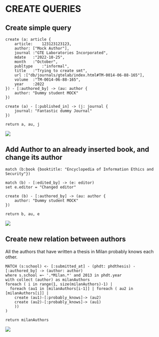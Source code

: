 # CREATE QUERIES

## Create simple query
```cypher
create (a: article {
    article:	123123123123,
    author:	["Mock Author"],
    journal	:"GTE Laboratories Incorporated",
    mdate	:"2022-10-25",
    month	:"October",
    publtype	:"informal",
    title	:"Trying to create smt",
    url	:["db/journals/gtelab/index.html#TM-0014-06-88-165"],
    volume	:"TM-0014-06-88-165",
    year	:2022
}) - [:authored_by] -> (au: author {
    author: "Dummy student MOCK"
})

create (a) - [:published_in] -> (j: journal {
    journal: "Fantastic dummy Journal"
})

return a, au, j
```
<img src="/queries/assets/graph1.svg" />

## Add Author to an already inserted book, and change its author

```cypher
match (b:book {booktitle: "Encyclopedia of Information Ethics and Security"})

match (b) - [:edited_by] -> (e: editor)
set e.editor = "Changed editor" 

create (b) - [:authored_by] -> (au: author {
    author: "Dummy student MOCK"
})

return b, au, e
```
<img src="/queries/assets/graph2.svg" />

## Create new relation between authors

All the authors that have written a thesis in Milan probably knows each other. 
```cypher
MATCH (s:school) <- [:submitted_at] - (phdt: phdthesis) - [:authored_by] -> (author: author)
where s.school =~ '.*Milan.*' and 2013 in phdt.year
with collect (author) as milanAuthors
foreach ( i in range(1, size(milanAuthors)-1) | 
  foreach (au1 in [milanAuthors[i-1]] | foreach ( au2 in [milanAuthors[i]] |  
    create (au1)-[:probably_knows]-> (au2) 
    create (au2)-[:probably_knows]-> (au1) 
    ))
)

return milanAuthors
```

<img src="/queries/assets/graph3.svg" />